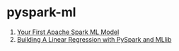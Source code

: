 # pyspark-ml



1. [Your First Apache Spark ML Model](https://towardsdatascience.com/your-first-apache-spark-ml-model-d2bb82b599dd)
2. [Building A Linear Regression with PySpark and MLlib](https://towardsdatascience.com/building-a-linear-regression-with-pyspark-and-mllib-d065c3ba246a)

